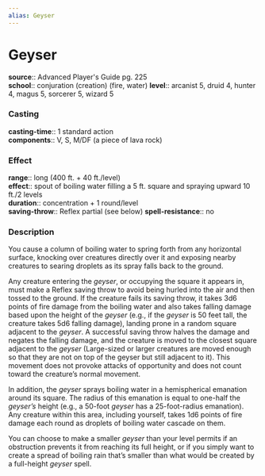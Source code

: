 ```yaml
---
alias: Geyser
---
```


# Geyser 

**source**:: Advanced Player's Guide pg. 225  
**school**:: conjuration (creation) (fire, water)
**level**:: arcanist 5, druid 4, hunter 4, magus 5, sorcerer 5, wizard 5

### Casting 

**casting-time**:: 1 standard action  
**components**:: V, S, M/DF (a piece of lava rock)

### Effect 

**range**:: long (400 ft. + 40 ft./level)  
**effect**:: spout of boiling water filling a 5 ft. square and spraying upward 10 ft./2 levels  
**duration**:: concentration + 1 round/level  
**saving-throw**:: Reflex partial (see below)
**spell-resistance**:: no

### Description 

You cause a column of boiling water to spring forth from any horizontal surface, knocking over creatures directly over it and exposing nearby creatures to searing droplets as its spray falls back to the ground.  
  
Any creature entering the *geyser*, or occupying the square it appears in, must make a Reflex saving throw to avoid being hurled into the air and then tossed to the ground. If the creature fails its saving throw, it takes 3d6 points of fire damage from the boiling water and also takes falling damage based upon the height of the *geyser* (e.g., if the *geyser* is 50 feet tall, the creature takes 5d6 falling damage), landing prone in a random square adjacent to the *geyser*. A successful saving throw halves the damage and negates the falling damage, and the creature is moved to the closest square adjacent to the *geyser* (Large-sized or larger creatures are moved enough so that they are not on top of the geyser but still adjacent to it). This movement does not provoke attacks of opportunity and does not count toward the creature’s normal movement.  
  
In addition, the *geyser* sprays boiling water in a hemispherical emanation around its square. The radius of this emanation is equal to one-half the *geyser’s* height (e.g., a 50-foot *geyser* has a 25-foot-radius emanation). Any creature within this area, including yourself, takes 1d6 points of fire damage each round as droplets of boiling water cascade on them.  
  
You can choose to make a smaller *geyser* than your level permits if an obstruction prevents it from reaching its full height, or if you simply want to create a spread of boiling rain that’s smaller than what would be created by a full-height *geyser* spell.
